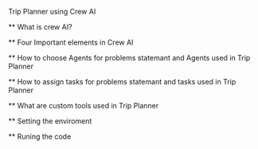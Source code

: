 Trip Planner using Crew AI



** What is crew AI?

** Four Important elements in Crew AI

** How to choose Agents for problems statemant and Agents used in Trip Planner

** How to assign tasks for problems statemant and tasks used in Trip Planner

** What are custom tools used in Trip Planner

** Setting the enviroment 

** Runing the code




